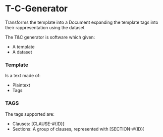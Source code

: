 # T-C-Generator

Transforms the template into a Document expanding the template tags into their rappresentation using the dataset

The T&C generator is software which given:    
- A template
- A dataset

### Template    
Is a text made of:       
- Plaintext
- Tags

### TAGS   
The tags supported are:   
- Clauses: [CLAUSE-#{ID}]
- Sections: A group of clauses, represented with [SECTION-#{ID}]
